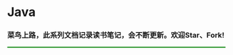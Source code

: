 # Java
### 菜鸟上路，此系列文档记录读书笔记，会不断更新。欢迎Star、Fork!
<div style="text-align: center; width: 500px; border: green solid 1px;">
<img alt="" src="https://github.com/WYounger/Java/blob/master/images/i-1.jpg" style="margin: 0 auto;" />
</div>

